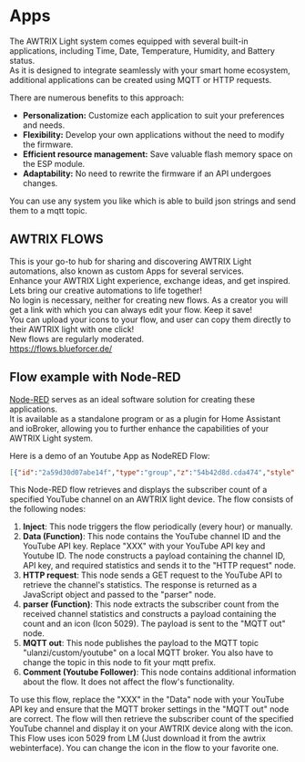 # Apps

The AWTRIX Light system comes equipped with several built-in applications, including Time, Date, Temperature, Humidity, and Battery status.  
As it is designed to integrate seamlessly with your smart home ecosystem, additional applications can be created using MQTT or HTTP requests.

There are numerous benefits to this approach:

- **Personalization:** Customize each application to suit your preferences and needs.
- **Flexibility:** Develop your own applications without the need to modify the firmware.
- **Efficient resource management:** Save valuable flash memory space on the ESP module.
- **Adaptability:** No need to rewrite the firmware if an API undergoes changes.

You can use any system you like which is able to build json strings and send them to a mqtt topic.

## AWTRIX FLOWS
This is your go-to hub for sharing and discovering AWTRIX Light automations, also known as custom Apps for several services.  
Enhance your AWTRIX Light experience, exchange ideas, and get inspired. Lets bring our creative automations to life together!  
No login is necessary, neither for creating new flows. As a creator you will get a link with which you can always edit your flow. Keep it save!  
You can upload your icons to your flow, and user can copy them directly to their AWTRIX light with one click!  
New flows are regularly moderated.  
https://flows.blueforcer.de/   
    

## Flow example with Node-RED
[Node-RED](https://nodered.org/) serves as an ideal software solution for creating these applications.  
It is available as a standalone program or as a plugin for Home Assistant and ioBroker, allowing you to further enhance the capabilities of your AWTRIX Light system.
    
Here is a demo of an Youtube App as NodeRED Flow:  
```json
[{"id":"2a59d30d07abe14f","type":"group","z":"54b42d8d.cda474","style":{"stroke":"#999999","stroke-opacity":"1","fill":"none","fill-opacity":"1","label":true,"label-position":"nw","color":"#a4a4a4"},"nodes":["f0f17299.3736c","dc7878f9.4756c8","f234aae371d72680","555bb8624b88c9c3","69c388146e28049d","a349ade5a57f7537"],"x":34,"y":39,"w":892,"h":122},{"id":"f0f17299.3736c","type":"inject","z":"54b42d8d.cda474","g":"2a59d30d07abe14f","name":"","props":[],"repeat":"3600","crontab":"","once":true,"onceDelay":0.1,"topic":"","x":130,"y":120,"wires":[["a349ade5a57f7537"]]},{"id":"dc7878f9.4756c8","type":"http request","z":"54b42d8d.cda474","g":"2a59d30d07abe14f","name":"","method":"GET","ret":"obj","paytoqs":"query","url":"https://youtube.googleapis.com/youtube/v3/channels","tls":"","persist":false,"proxy":"","insecureHTTPParser":false,"authType":"","senderr":false,"headers":[],"x":430,"y":120,"wires":[["f234aae371d72680"]]},{"id":"f234aae371d72680","type":"function","z":"54b42d8d.cda474","g":"2a59d30d07abe14f","name":"parser","func":"var json = msg.payload;\nvar subscriberCount = json.items[0].statistics.subscriberCount;\n\nmsg.payload = { \"text\": subscriberCount, \"icon\": 5029};\nreturn msg;","outputs":1,"noerr":0,"initialize":"","finalize":"","libs":[],"x":590,"y":120,"wires":[["555bb8624b88c9c3"]]},{"id":"555bb8624b88c9c3","type":"mqtt out","z":"54b42d8d.cda474","g":"2a59d30d07abe14f","name":"","topic":"ulanzi/custom/youtube","qos":"","retain":"","respTopic":"","contentType":"","userProps":"","correl":"","expiry":"","broker":"346df2a95aac5785","x":800,"y":120,"wires":[]},{"id":"69c388146e28049d","type":"comment","z":"54b42d8d.cda474","g":"2a59d30d07abe14f","name":"Youtube Follower","info":"Just enter your channelID and Youtube API key in the \"Data\" node  and set your AWTRIX MQTT prefix.\nUses Icon 5029 (LM)","x":140,"y":80,"wires":[]},{"id":"a349ade5a57f7537","type":"function","z":"54b42d8d.cda474","g":"2a59d30d07abe14f","name":"Data","func":"msg.payload = { \"id\": \"UCpGLALzRO0uaasWTsm9M99w\", \"key\": \"XXX\", \"part\":\"statistics\"}\nreturn msg;","outputs":1,"noerr":0,"initialize":"","finalize":"","libs":[],"x":270,"y":120,"wires":[["dc7878f9.4756c8"]]},{"id":"346df2a95aac5785","type":"mqtt-broker","name":"","broker":"localhost","port":"1883","clientid":"","autoConnect":true,"usetls":false,"protocolVersion":"4","keepalive":"60","cleansession":true,"birthTopic":"","birthQos":"0","birthPayload":"","birthMsg":{},"closeTopic":"","closeQos":"0","closePayload":"","closeMsg":{},"willTopic":"","willQos":"0","willPayload":"","willMsg":{},"userProps":"","sessionExpiry":""}]
```

This Node-RED flow retrieves and displays the subscriber count of a specified YouTube channel on an AWTRIX light device. The flow consists of the following nodes:

1. **Inject**: This node triggers the flow periodically (every hour) or manually.
2. **Data (Function)**: This node contains the YouTube channel ID and the YouTube API key. Replace "XXX" with your YouTube API key and Youtube ID. The node constructs a payload containing the channel ID, API key, and required statistics and sends it to the "HTTP request" node.
3. **HTTP request**: This node sends a GET request to the YouTube API to retrieve the channel's statistics. The response is returned as a JavaScript object and passed to the "parser" node.
4. **parser (Function)**: This node extracts the subscriber count from the received channel statistics and constructs a payload containing the count and an icon (Icon 5029). The payload is sent to the "MQTT out" node.
5. **MQTT out**: This node publishes the payload to the MQTT topic "ulanzi/custom/youtube" on a local MQTT broker. You also have to change the topic in this node to fit your mqtt prefix.
6. **Comment (Youtube Follower)**: This node contains additional information about the flow. It does not affect the flow's functionality.

To use this flow, replace the "XXX" in the "Data" node with your YouTube API key and ensure that the MQTT broker settings in the "MQTT out" node are correct.
The flow will then retrieve the subscriber count of the specified YouTube channel and display it on your AWTRIX device along with the icon.
This Flow uses icon 5029 from LM (Just download it from the awtrix webinterface). You can change the icon in the flow to your favorite one.


